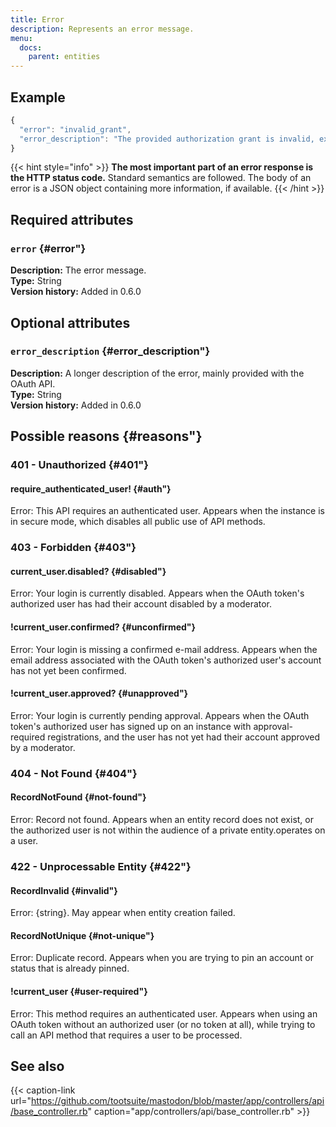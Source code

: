 ```yaml
---
title: Error
description: Represents an error message.
menu:
  docs:
    parent: entities
---
```


## Example

```javascript
{
  "error": "invalid_grant",
  "error_description": "The provided authorization grant is invalid, expired, revoked, does not match the redirection URI used in the authorization request, or was issued to another client."
}
```

{{< hint style="info" >}}
**The most important part of an error response is the HTTP status code.** Standard semantics are followed. The body of an error is a JSON object containing more information, if available.
{{< /hint >}}

## Required attributes

### `error` {#error"}

**Description:** The error message.\
**Type:** String\
**Version history:** Added in 0.6.0

## Optional attributes

### `error_description` {#error_description"}

**Description:** A longer description of the error, mainly provided with the OAuth API.\
**Type:** String\
**Version history:** Added in 0.6.0

## Possible reasons {#reasons"}

### 401 - Unauthorized {#401"}

#### require\_authenticated\_user! {#auth"}

Error: This API requires an authenticated user. Appears when the instance is in secure mode, which disables all public use of API methods.

### 403 - Forbidden {#403"}

#### current\_user.disabled? {#disabled"}

Error: Your login is currently disabled. Appears when the OAuth token's authorized user has had their account disabled by a moderator.

#### !current\_user.confirmed? {#unconfirmed"}

Error: Your login is missing a confirmed e-mail address. Appears when the email address associated with the OAuth token's authorized user's account has not yet been confirmed.

#### !current\_user.approved? {#unapproved"}

Error: Your login is currently pending approval. Appears when the OAuth token's authorized user has signed up on an instance with approval-required registrations, and the user has not yet had their account approved by a moderator.

### 404 - Not Found {#404"}

#### RecordNotFound {#not-found"}

Error: Record not found. Appears when an entity record does not exist, or the authorized user is not within the audience of a private entity.operates on a user.

### 422 - Unprocessable Entity {#422"}

#### RecordInvalid {#invalid"}

Error: {string}. May appear when entity creation failed.

#### RecordNotUnique {#not-unique"}

Error: Duplicate record. Appears when you are trying to pin an account or status that is already pinned.

#### !current\_user {#user-required"}

Error: This method requires an authenticated user. Appears when using an OAuth token without an authorized user \(or no token at all\), while trying to call an API method that requires a user to be processed.

## See also

{{< caption-link url="https://github.com/tootsuite/mastodon/blob/master/app/controllers/api/base_controller.rb" caption="app/controllers/api/base\_controller.rb" >}}





